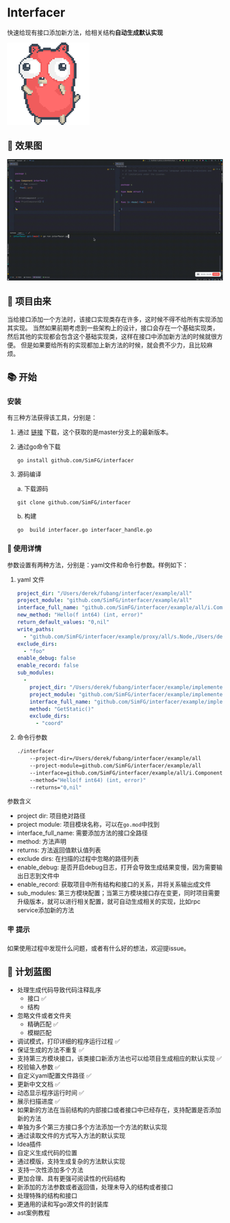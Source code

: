 # Interfacer

快速给现有接口添加新方法，给相关结构**自动生成默认实现**

![effect](../../pic/golang.gif)

## 🎉 效果图

![effect](../../pic/effect.gif)

## 🐣 项目由来

当给接口添加一个方法时，该接口实现类存在许多，这时候不得不给所有实现添加其实现。
当然如果前期考虑到一些架构上的设计，接口会存在一个基础实现类，然后其他的实现都会包含这个基础实现类，这样在接口中添加新方法的时候就很方便。
但是如果要给所有的实现都加上新方法的时候，就会费不少力，且比较麻烦。

## 📚 开始

### 安装

有三种方法获得该工具，分别是：
1. 通过 [链接](https://github.com/SimFG/interfacer/blob/main/interfacer?raw=true) 下载，这个获取的是master分支上的最新版本。

2. 通过go命令下载

    ```shell
    go install github.com/SimFG/interfacer
    ```
3. 源码编译

    a. 下载源码
    ```shell
    git clone github.com/SimFG/interfacer
    ```
   b. 构建
   ```
   go  build interfacer.go interfacer_handle.go
   ```

### 🔬 使用详情

参数设置有两种方法，分别是：yaml文件和命令行参数。样例如下：
1. yaml 文件
    ```yaml
    project_dir: "/Users/derek/fubang/interfacer/example/all"
    project_module: "github.com/SimFG/interfacer/example/all"
    interface_full_name: "github.com/SimFG/interfacer/example/all/i.Component"
    new_method: "Hello(f int64) (int, error)"
    return_default_values: "0,nil"
    write_paths:
      - "github.com/SimFG/interfacer/example/proxy/all/s.Node,/Users/derek/xxx/interfacer/example/all/s/st.go"
    exclude_dirs:
      - "foo"
    enable_debug: false
    enable_record: false
    sub_modules:
      -
        project_dir: "/Users/derek/fubang/interfacer/example/implemente"
        project_module: "github.com/SimFG/interfacer/example/implemente"
        interface_full_name: "github.com/SimFG/interfacer/example/implemente/typee.Node"
        method: "GetStatic()"
        exclude_dirs:
          - "coord"
    ```
2. 命令行参数

    ```bash
    ./interfacer
        --project-dir=/Users/derek/fubang/interfacer/example/all
        --project-module=github.com/SimFG/interfacer/example/all 
        --interface=github.com/SimFG/interfacer/example/all/i.Component 
        --method="Hello(f int64) (int, error)" 
        --returns="0,nil"
    ```
   
参数含义
- project dir: 项目绝对路径
- project module: 项目模块名称，可以在`go.mod`中找到
- interface_full_name: 需要添加方法的接口全路径
- method: 方法声明
- returns: 方法返回值默认值列表
- exclude dirs: 在扫描的过程中忽略的路径列表
- enable_debug: 是否开启debug日志，打开会导致生成结果变慢，因为需要输出日志到文件中
- enable_record: 获取项目中所有结构和接口的关系，并将关系输出成文件
- sub_modules: 第三方模块配置；当第三方模块接口存在变更，同时项目需要升级版本，就可以进行相关配置，就可自动生成相关的实现，比如rpc service添加新的方法

### 🪧 提示

如果使用过程中发现什么问题，或者有什么好的想法，欢迎提issue。

## 🧭 计划蓝图
- 处理生成代码导致代码注释乱序
  - 接口 ✅
  - 结构
- 忽略文件或者文件夹
  - 精确匹配 ✅
  - 模糊匹配
- 调试模式，打印详细的程序运行过程 ✅
- 保证生成的方法不重复 ✅
- 支持第三方模块接口，该类接口新添方法也可以给项目生成相应的默认实现 ✅
- 校验输入参数 ✅
- 自定义yaml配置文件路径 ✅
- 更新中文文档 ✅
- 动态显示程序运行时间 ✅
- 展示扫描进度 ✅
- 如果新的方法在当前结构的内部接口或者接口中已经存在，支持配置是否添加新的方法
- 单独为多个第三方接口多个方法添加一个方法的默认实现
- 通过读取文件的方式写入方法的默认实现
- Idea插件
- 自定义生成代码的位置
- 通过模版，支持生成复杂的方法默认实现
- 支持一次性添加多个方法
- 更加合理、具有更强可阅读性的代码结构
- 新添加的方法参数或者返回值，处理未导入的结构或者接口
- 处理特殊的结构和接口
- 更通用的读和写go源文件的封装库
- ast案例教程